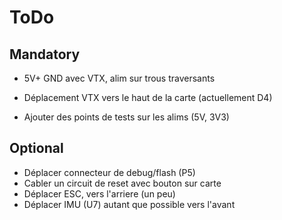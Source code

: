 # ToDo

## Mandatory

 - 5V+ GND avec VTX, alim sur trous traversants
 - Déplacement VTX vers le haut de la carte (actuellement D4)

 - Ajouter des points de tests sur les alims (5V, 3V3)

## Optional

 - Déplacer connecteur de debug/flash (P5)
 - Cabler un circuit de reset avec bouton sur carte
 - Déplacer ESC, vers l'arriere (un peu)
 - Déplacer IMU (U7) autant que possible vers l'avant
